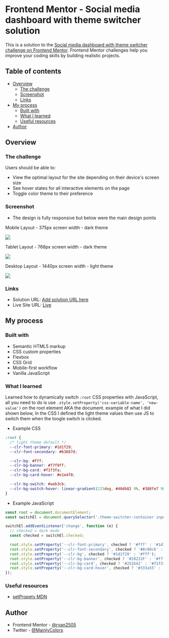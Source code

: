 # Frontend Mentor - Social media dashboard with theme switcher solution

This is a solution to the [Social media dashboard with theme switcher challenge on Frontend Mentor](https://www.frontendmentor.io/challenges/social-media-dashboard-with-theme-switcher-6oY8ozp_H). Frontend Mentor challenges help you improve your coding skills by building realistic projects. 

## Table of contents

- [Overview](#overview)
  - [The challenge](#the-challenge)
  - [Screenshot](#screenshot)
  - [Links](#links)
- [My process](#my-process)
  - [Built with](#built-with)
  - [What I learned](#what-i-learned)
  - [Useful resources](#useful-resources)
- [Author](#author)


## Overview

### The challenge

Users should be able to:

- View the optimal layout for the site depending on their device's screen size
- See hover states for all interactive elements on the page
- Toggle color theme to their preference

### Screenshot
- The design is fully responsive but below were the main design points

Mobile Layout - 375px screen width - dark theme

![](./screenshots/mobile-layout.png)


Tablet Layout - 768px screen width - dark theme

![](./screenshots/tablet-layout.png)


Desktop Layout - 1440px screen width - light theme

![](./screenshots/desktop-layout.png)

### Links

- Solution URL: [Add solution URL here](https://your-solution-url.com)
- Live Site URL: [Live](https://mainlycolors.github.io/social-media-dashboard-with-theme-switch/)

## My process

### Built with

- Semantic HTML5 markup
- CSS custom properties
- Flexbox
- CSS Grid
- Mobile-first workflow
- Vanilla JavaScript

### What I learned

Learned how to dynamically switch `:root` CSS properties with JavaScript, all you need to do is use `.style.setProperty('css-variable-name', 'new-value')` on the root element AKA the document. example of what I did shown below, In the CSS I defined the light theme values then use JS to switch them when the toogle switch is clicked.

- Example CSS
```css
:root {
  /* light theme default */
  --clr-font-primary: #1d1f29;
  --clr-font-secondary: #63687d;

  --clr-bg: #fff;
  --clr-bg-banner: #f7f9ff;
  --clr-bg-card: #f1f3fa;
  --clr-bg-card-hover: #e1e4f0;

  --clr-bg-switch: #aeb3cb;
  --clr-bg-switch-hover: linear-gradient(225deg, #40db82 0%, #388fe7 98.02%);
}
```
- Example JavaScript
```js
const root = document.documentElement;
const switchEl = document.querySelector('.theme-switcher-container input');

switchEl.addEventListener('change', function (e) {
  // checked = dark mode
  const checked = switchEl.checked;

  root.style.setProperty('--clr-font-primary', checked ? '#fff' : '#1d1f29');
  root.style.setProperty('--clr-font-secondary', checked ? '#8c98c6' : '#63687d');
  root.style.setProperty('--clr-bg', checked ? '#1d1f29' : '#fff');
  root.style.setProperty('--clr-bg-banner', checked ? '#20222F' : '#f7f9ff');
  root.style.setProperty('--clr-bg-card', checked ? '#252b42' : '#f1f3fa');
  root.style.setProperty('--clr-bg-card-hover', checked ? '#333a55' : '#e1e4f0');
});
```

### Useful resources

- [setPropety MDN](https://developer.mozilla.org/en-US/docs/Web/API/CSSStyleDeclaration/setProperty)

## Author

- Frontend Mentor - [@ryan2505](https://www.frontendmentor.io/profile/yourusername)
- Twitter - [@MainlyColors](https://www.twitter.com/mainlycolors)


